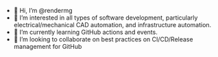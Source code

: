 - 👋 Hi, I’m @rendermg
- 👀 I’m interested in all types of software development, particularly electrical/mechanical CAD automation, and infrastructure automation. 
- 🌱 I’m currently learning GitHub actions and events. 
- 💞️ I’m looking to collaborate on best practices on CI/CD/Release management for GitHub

<!---
rendermg/rendermg is a ✨ special ✨ repository because its `README.md` (this file) appears on your GitHub profile.
You can click the Preview link to take a look at your changes.
--->
